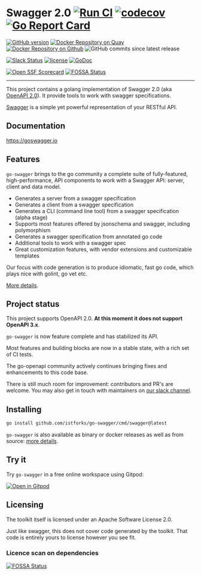 # Swagger 2.0 [![Run CI](https://github.com/istforks/go-swagger/actions/workflows/test.yaml/badge.svg)](https://github.com/istforks/go-swagger/actions/workflows/test.yaml) [![codecov](https://codecov.io/gh/go-swagger/go-swagger/branch/master/graph/badge.svg)](https://codecov.io/gh/go-swagger/go-swagger)[![Go Report Card](https://goreportcard.com/badge/github.com/istforks/go-swagger)](https://goreportcard.com/report/github.com/istforks/go-swagger)

[![GitHub version](https://badge.fury.io/gh/go-swagger%2Fgo-swagger.svg)](https://badge.fury.io/gh/go-swagger%2Fgo-swagger) [![Docker Repository on Quay](https://img.shields.io/badge/dynamic/json?url=https%3A%2F%2Fquay.io%2Fapi%2Fv1%2Frepository%2Fgoswagger%2Fswagger%2Ftag%2F%3Flimit%3D1%26onlyActiveTags%3Dtrue%26filter_tag_name%3Dlike%3Av&label=Docker%20Repository%20on%20Quay&query=%24.tags[:1].name)](https://quay.io/repository/goswagger/swagger?tab=tags) [![Docker Repository on Github](https://ghcr-badge.egpl.dev/go-swagger/go-swagger/latest_tag?trim=major&ignore=sha-*&label=Docker%20Repository%20on%20Github)](https://github.com/orgs/go-swagger/packages/container/go-swagger/versions) ![GitHub commits since latest release](https://img.shields.io/github/commits-since/go-swagger/go-swagger/latest)

[![Slack Status](https://slackin.goswagger.io/badge.svg)](https://slackin.goswagger.io)
[![license](http://img.shields.io/badge/license-Apache%20v2-orange.svg)](https://raw.githubusercontent.com/swagger-api/swagger-spec/master/LICENSE)
[![GoDoc](https://godoc.org/github.com/istforks/go-swagger?status.svg)](http://godoc.org/github.com/istforks/go-swagger)

[![Open SSF Scorecard](https://api.securityscorecards.dev/projects/github.com/istforks/go-swagger/badge)](https://securityscorecards.dev/viewer/?uri=github.com/istforks/go-swagger)
[![FOSSA Status](https://app.fossa.io/api/projects/git%2Bgithub.com%2Fgo-swagger%2Fgo-swagger.svg?type=shield)](https://app.fossa.io/projects/git%2Bgithub.com%2Fgo-swagger%2Fgo-swagger?ref=badge_shield)

---

This project contains a golang implementation of Swagger 2.0 (aka [OpenAPI 2.0](https://github.com/OAI/OpenAPI-Specification/blob/master/versions/2.0.md)).
It provide tools to work with swagger specifications.

[Swagger](https://swagger.io/) is a simple yet powerful representation of your RESTful API.<br>

## Documentation

<https://goswagger.io>

##  Features

`go-swagger` brings to the go community a complete suite of fully-featured, high-performance, API components to  work with a Swagger API: server, client and data model.

* Generates a server from a swagger specification
* Generates a client from a swagger specification
* Generates a CLI (command line tool) from a swagger specification (alpha stage)
* Supports most features offered by jsonschema and swagger, including polymorphism
* Generates a swagger specification from annotated go code
* Additional tools to work with a swagger spec
* Great customization features, with vendor extensions and customizable templates

Our focus with code generation is to produce idiomatic, fast go code, which plays nice with golint, go vet etc.

[More details](https://goswagger.io/go-swagger/features).

##  Project status

This project supports OpenAPI 2.0. **At this moment it does not support OpenAPI 3.x**.

`go-swagger` is now feature complete and has stabilized its API.

Most features and building blocks are now in a stable state, with a rich set of CI tests.

The go-openapi community actively continues bringing fixes and enhancements to this code base.

There is still much room for improvement: contributors and PR's are welcome. You may also get in touch with maintainers on [our slack channel](https://slackin.goswagger.io).

## Installing

```sh
go install github.com/istforks/go-swagger/cmd/swagger@latest
```

`go-swagger` is also available as binary or docker releases as well as from source: [more details](https://goswagger.io/go-swagger/install).

## Try it

Try `go-swagger` in a free online workspace using Gitpod:

[![Open in Gitpod](https://gitpod.io/button/open-in-gitpod.svg)](https://gitpod.io#https://github.com/istforks/go-swagger)

## Licensing

The toolkit itself is licensed under an Apache Software License 2.0.

Just like swagger, this does not cover code generated by the toolkit. That code is entirely yours to license however you see fit.

### Licence scan on dependencies 
[![FOSSA Status](https://app.fossa.io/api/projects/git%2Bgithub.com%2Fgo-swagger%2Fgo-swagger.svg?type=large)](https://app.fossa.io/projects/git%2Bgithub.com%2Fgo-swagger%2Fgo-swagger?ref=badge_large)
